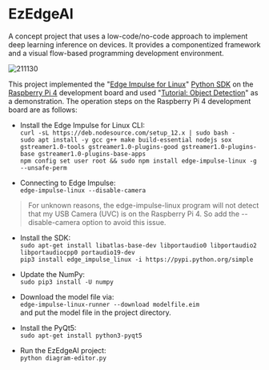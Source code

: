 # EzEdgeAI  
A concept project that uses a low-code/no-code approach to implement deep learning inference on devices. It provides a componentized framework and a visual flow-based programming development environment.  
  
![211130](https://user-images.githubusercontent.com/44540872/143999838-4a8b26e8-ead8-4083-a7b2-8b76e1fcc7d7.png)  
  
This project implemented the "[Edge Impulse for Linux](https://docs.edgeimpulse.com/docs/edge-impulse-for-linux)" [Python SDK](https://docs.edgeimpulse.com/docs/linux-python-sdk) on the [Raspberry Pi 4](https://docs.edgeimpulse.com/docs/raspberry-pi-4) development board and used "[Tutorial: Object Detection](https://docs.edgeimpulse.com/docs/object-detection)" as a demonstration. The operation steps on the Raspberry Pi 4 development board are as follows:  

* Install the Edge Impulse for Linux CLI:  
`curl -sL https://deb.nodesource.com/setup_12.x | sudo bash -`  
`sudo apt install -y gcc g++ make build-essential nodejs sox gstreamer1.0-tools gstreamer1.0-plugins-good gstreamer1.0-plugins-base gstreamer1.0-plugins-base-apps`  
`npm config set user root && sudo npm install edge-impulse-linux -g --unsafe-perm`  
  
* Connecting to Edge Impulse:  
`edge-impulse-linux --disable-camera`  
> For unknown reasons, the edge-impulse-linux program will not detect that my USB Camera (UVC) is on the Raspberry Pi 4. So add the --disable-camera option to avoid this issue.  
  
* Install the SDK:    
`sudo apt-get install libatlas-base-dev libportaudio0 libportaudio2 libportaudiocpp0 portaudio19-dev`  
`pip3 install edge_impulse_linux -i https://pypi.python.org/simple`  
  
* Update the NumPy:  
`sudo pip3 install -U numpy`  
  
* Download the model file via:  
`edge-impulse-linux-runner --download modelfile.eim`  
and put the model file in the project directory.
  
* Install the PyQt5:  
`sudo apt-get install python3-pyqt5`  
  
* Run the EzEdgeAI project:  
`python diagram-editor.py`




